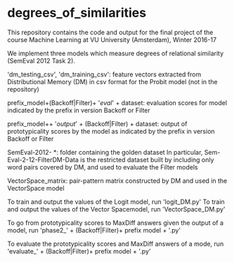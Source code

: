 # degrees_of_similarities

This repository contains the code and output for the final project of the course Machine Learning at VU University (Amsterdam), Winter 2016-17

We implement three models which measure degrees of relational similarity (SemEval 2012 Task 2).

'dm_testing_csv', 'dm_training_csv': feature vectors extracted from Distributional Memory (DM) in csv format for the Probit model (not in the repository)

prefix_model+(Backoff|Filter)+ '_eval_' + dataset: evaluation scores for model indicated by the prefix in version Backoff or Filter

prefix_model++ '_output_' + (Backoff|Filter) + dataset: output of prototypicality scores by the model as indicated by the prefix in version Backoff or Filter

SemEval-2012- *: folder containing the golden dataset
In particular, Sem-Eval-2-12-FilterDM-Data is the restricted dataset built by including only word pairs covered by DM, and used to evaluate the Filter models

VectorSpace_matrix: pair-pattern matrix constructed by DM and used in the VectorSpace model

To train and output the values of the Logit model, run 'logit_DM.py'
To train and output the values of the Vector Spacemodel, run 'VectorSpace_DM.py'

To go from prototypicality scores to MaxDiff answers given the output of a model, run 'phase2_' + (Backoff|Filter)+ prefix model + '.py'

To evaluate the prototypicality scores and MaxDiff answers of a mode, run 'evaluate_' + (Backoff|Filter)+ prefix model + '.py'






